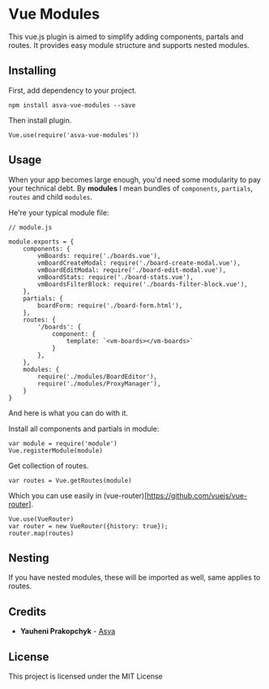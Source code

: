 # Vue Modules
This vue.js plugin is aimed to simplify adding components, partals and routes.
It provides easy module structure and supports nested modules.

## Installing
First, add dependency to your project.
```
npm install asva-vue-modules --save
```
Then install plugin.
```
Vue.use(require('asva-vue-modules'))
```

## Usage
When your app becomes large enough, you'd need some modularity
to pay your technical debt. By **modules** I mean bundles
of `components`, `partials`, `routes` and child `modules`.

He're your typical module file:
```
// module.js

module.exports = {
    components: {
        vmBoards: require('./boards.vue'),
        vmBoardCreateModal: require('./board-create-modal.vue'),
        vmBoardEditModal: require('./board-edit-modal.vue'),
        vmBoardStats: require('./board-stats.vue'),
        vmBoardsFilterBlock: require('./boards-filter-block.vue'),
    },
    partials: {
        boardForm: require('./board-form.html'),
    },
    routes: {
        '/boards': {
            component: {
                template: `<vm-boards></vm-boards>`
            }
        },
    },
    modules: {
        require('./modules/BoardEditor'),
        require('./modules/ProxyManager'),
    }
}
```

And here is what you can do with it.

Install all components and partials in module:
```
var module = require('module')
Vue.registerModule(module)
```
Get collection of routes.
```
var routes = Vue.getRoutes(module)
```
Which you can use easily in (vue-router)[https://github.com/vuejs/vue-router].
```
Vue.use(VueRouter)
var router = new VueRouter({history: true});
router.map(routes)
```

## Nesting
If you have nested modules, these will be imported as well, same
applies to routes.

## Credits
* **Yauheni Prakopchyk** - [Asva](https://github.com/Asvae)

## License
This project is licensed under the MIT License